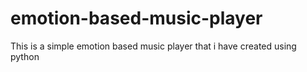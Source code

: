 # emotion-based-music-player
This is a simple emotion based music player that i have created using python
